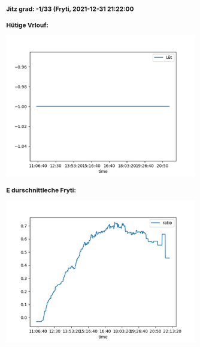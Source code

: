 ### Jitz grad: -1/33 (Fryti, 2021-12-31 21:22:00

### Hütige Vrlouf:
![Graph](Today.png)

### E durschnittleche Fryti:
![Graph](Fryti.png)